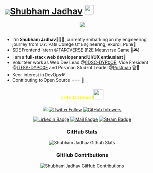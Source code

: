 # ![](https://res.cloudinary.com/sjdev/image/upload/v1636873972/Git-Readme/Hello_1_rpemnu.gif)[Shubham Jadhav](https://linktr.ee/shubham.jadhav) <img src="https://raw.githubusercontent.com/MartinHeinz/MartinHeinz/master/wave.gif" width="30px">

<div align="center" ><img src="https://res.cloudinary.com/sjdev/image/upload/v1636978619/Git-Readme/ProfileBanner_hpurxb.png"> </div>
 <br />
 
* I'm **Shubham Jadhav**🧑🏻‍🎓, currently embarking on my engineering journey from D.Y. Patil College Of Engineering, Akurdi, Pune🚀 <br/>
* SDE Frontend Intern [@TAROVERSE](https://www.taroverse.com/) (P2E Metaverse Game 🧠🎮) <br/>
* I am a **full-stack web developer and UI/UX enthusiast🎨** <br/>
* Volunteer work as Web Dev Lead @[GDSC-DYPCOE](https://github.com/orgs/DSC-DYPCOE/dashboard), Vice President @[ITESA-DYPCOE](https://github.com/ITESA-DYPCOE) and Postman Student Leader @[Postman](https://github.com/postmanlabs) 🏆🏅 <br />
* Keen interest in DevOps⚒️
* Contributing to Open Source === 💜 <br/>

<h3 align="center" style="color:yellow;margin-bottom: 20px;" >Lets Connect<img src="https://raw.githubusercontent.com/ShahriarShafin/ShahriarShafin/main/Assets/handshake.gif" height="32px" style="margin-bottom: -5px;"  > </h3>  
<div align="center" >

![](https://gpvc.arturio.dev/ShubhamSj07)
[![Twitter Follow](https://img.shields.io/twitter/follow/ShubhamSj077?style=social)](https://twitter.com/ShubhamSj077)
[![GitHub followers](https://img.shields.io/github/followers/shubhamsj07?style=social)](https://github.com/shubhamsj07)
 
<!-- [![Twitter Badge](https://img.shields.io/badge/-Twitter-1ca0f1?style=flat&labelColor=white&logo=twitter&logoColor=1ca0f1&link=https://twitter.com/ShubhamSj077)](https://twitter.com/ShubhamSj077) -->
[![Linkedin Badge](https://img.shields.io/badge/-Linkedin-0e76a8?style=flat&labelColor=white&logo=linkedin&logoColor=0e76a8)](https://www.linkedin.com/in/shubham-jadhav-77a588192/)
[![Mail Badge](https://img.shields.io/badge/-Gmail-c0392b?style=flat&labelColor=white&logo=gmail&logoColor=c0392b)](mailto:dev.shubhamjadhav@gmail.com)
[![Steam Badge](https://img.shields.io/badge/-Steam-152C59?style=flat&labelColor=white&logo=steam&logoColor=0275AA)](https://steamcommunity.com/id/CrazySJ/)

</p>

<div align="center">

### GitHub Stats
![Shubham Jadhav Github Stats](https://github-readme-stats.vercel.app/api?username=ShubhamSj07&custom_title=SJ%27s%20GitHub%20Stats%20&show_icons=true&theme=dark&ring=FFB19A&hide_border=true&text_color=F6A085)

### GitHub Contributions
![Shubham Jadhav GitHub Contributions](https://github-readme-streak-stats.herokuapp.com/?&theme=dark&ring=FFB19A&hide_border=true&currStreakNum=F6A085&fire=F6A085&currStreakLabel=F6A085&user=ShubhamSj07)

<br/>

